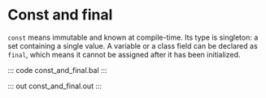 # Const and final 

`const` means immutable and known at compile-time. Its type is singleton: a set containing a single value. A variable or a class field can be declared as `final`, which means it cannot be assigned after it has been initialized.

::: code const_and_final.bal :::

::: out const_and_final.out :::